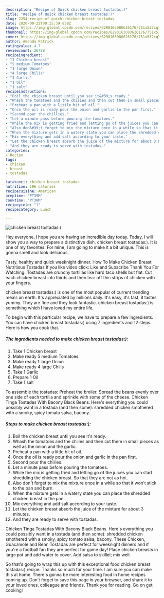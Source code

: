 ```yaml
---
description: "Recipe of Quick chicken breast tostadas:)"
title: "Recipe of Quick chicken breast tostadas:)"
slug: 2254-recipe-of-quick-chicken-breast-tostadas
date: 2020-09-22T00:35:39.858Z
image: https://img-global.cpcdn.com/recipes/6290163080626176/751x532cq70/chicken-breast-tostadas-recipe-main-photo.jpg
thumbnail: https://img-global.cpcdn.com/recipes/6290163080626176/751x532cq70/chicken-breast-tostadas-recipe-main-photo.jpg
cover: https://img-global.cpcdn.com/recipes/6290163080626176/751x532cq70/chicken-breast-tostadas-recipe-main-photo.jpg
author: Amanda Patrick
ratingvalue: 4.7
reviewcount: 26728
recipeingredient:
- "1 Chicken breast"
- "5 medium Tomatoes"
- "1 large Onion"
- "4 large Chilis"
- "1 Garlic"
- "1 Oil"
- "1 salt"
recipeinstructions:
- "Boil the chicken breast until you see it&#39;s ready."
- "Whash the tomatoes and the chilies and then cut them in small pieces as well as the onion and the garlic."
- "Preheat a pan with a little bit of oil."
- "Once the oil is ready pour the onion and garlic in the pan first."
- "Second pour the chillies."
- "Let a minute pass before pouring the tomatoes."
- "While the mix is getting fried and letting go of the juices you can start shredding the chicken breast. So that they are not as hot."
- "Also don&#39;t forget to mix the mixture once in a while so that it won&#39;t stick to the pan and burn."
- "When the mixture gets In a watery state you can place the shredded chicken breast in the pan."
- "Mix everything and add salt according to your taste."
- "Let the chicken breast absorb the juice of the mixture for about 3 minutes."
- "And they are ready to serve with tostadas."
categories:
- Recipe
tags:
- chicken
- breast
- tostadas

katakunci: chicken breast tostadas 
nutrition: 196 calories
recipecuisine: American
preptime: "PT39M"
cooktime: "PT36M"
recipeyield: "1"
recipecategory: Lunch

---
```



![chicken breast tostadas:)](https://img-global.cpcdn.com/recipes/6290163080626176/751x532cq70/chicken-breast-tostadas-recipe-main-photo.jpg)

Hey everyone, I hope you are having an incredible day today. Today, I will show you a way to prepare a distinctive dish, chicken breast tostadas:). It is one of my favorites. For mine, I am going to make it a bit unique. This is gonna smell and look delicious.

Tasty, healthy and quick weeknight dinner. How To Make Chicken Breast Nutritious Tostadas If you like video click: Like and Subscribe Thank You For Watching. Tostadas are crunchy tortillas like hard taco shells but flat. Cut each chicken breast into thirds and then tear off thin strips of chicken with your fingers.

chicken breast tostadas:) is one of the most popular of current trending meals on earth. It's appreciated by millions daily. It's easy, it's fast, it tastes yummy. They are fine and they look fantastic. chicken breast tostadas:) is something which I have loved my entire life.


To begin with this particular recipe, we have to prepare a few ingredients. You can have chicken breast tostadas:) using 7 ingredients and 12 steps. Here is how you cook that.

<!--inarticleads1-->

##### The ingredients needed to make chicken breast tostadas:):

1. Take 1 Chicken breast
1. Make ready 5 medium Tomatoes
1. Make ready 1 large Onion
1. Make ready 4 large Chilis
1. Take 1 Garlic
1. Prepare 1 Oil
1. Take 1 salt


To assemble the tostadas: Preheat the broiler. Spread the beans evenly over one side of each tortilla and sprinkle with some of the cheese. Chicken Tinga Tostadas With Bacony Black Beans. Here&#39;s everything you could possibly want in a tostada (and then some): shredded chicken smothered with a smoky, spicy tomato salsa, bacony. 

<!--inarticleads2-->

##### Steps to make chicken breast tostadas:):

1. Boil the chicken breast until you see it&#39;s ready.
1. Whash the tomatoes and the chilies and then cut them in small pieces as well as the onion and the garlic.
1. Preheat a pan with a little bit of oil.
1. Once the oil is ready pour the onion and garlic in the pan first.
1. Second pour the chillies.
1. Let a minute pass before pouring the tomatoes.
1. While the mix is getting fried and letting go of the juices you can start shredding the chicken breast. So that they are not as hot.
1. Also don&#39;t forget to mix the mixture once in a while so that it won&#39;t stick to the pan and burn.
1. When the mixture gets In a watery state you can place the shredded chicken breast in the pan.
1. Mix everything and add salt according to your taste.
1. Let the chicken breast absorb the juice of the mixture for about 3 minutes.
1. And they are ready to serve with tostadas.


Chicken Tinga Tostadas With Bacony Black Beans. Here&#39;s everything you could possibly want in a tostada (and then some): shredded chicken smothered with a smoky, spicy tomato salsa, bacony. These Chicken, Guacamole and Bean Tostadas are perfect for weeknight dinners and if you&#39;re a football fan they are perfect for game day! Place chicken breasts in large pot and add water to cover. Add salsa to skillet; mix well. 

So that's going to wrap this up with this exceptional food chicken breast tostadas:) recipe. Thanks so much for your time. I am sure you can make this at home. There's gonna be more interesting food in home recipes coming up. Don't forget to save this page in your browser, and share it to your loved ones, colleague and friends. Thank you for reading. Go on get cooking!
